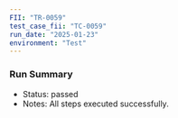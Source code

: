 ```yaml
---
FII: "TR-0059"
test_case_fii: "TC-0059"
run_date: "2025-01-23"
environment: "Test"
---
```


### Run Summary
- Status: passed
- Notes: All steps executed successfully.
